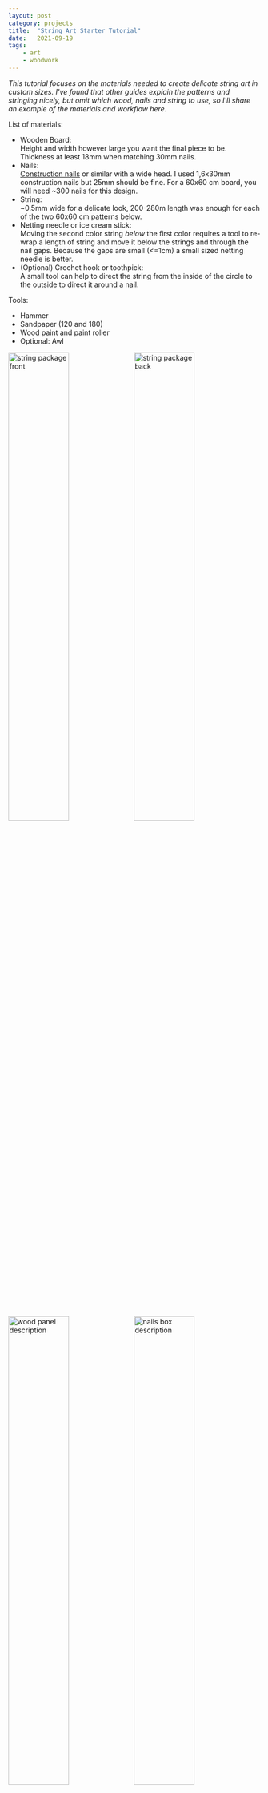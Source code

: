 ```yaml
---
layout: post
category: projects
title:  "String Art Starter Tutorial"
date:   2021-09-19
tags:
    - art
    - woodwork
---
```


*This tutorial focuses on the materials needed to create delicate string art in custom sizes. I've found that other guides explain the patterns and stringing nicely, but omit which wood, nails and string to use, so I'll share an example of the materials and workflow here.*

List of materials:
- Wooden Board:     
Height and width however large you want the final piece to be. Thickness at least 18mm when matching 30mm nails.
- Nails:     
[Construction nails](https://www.amazon.de/-/en/Suki-400g-Brad-1151-6178007/dp/B0038Q56A2/) or similar with a wide head. I used 1,6x30mm construction nails but 25mm should be fine. For a 60x60 cm board, you will need ~300 nails for this design. 
- String:     
~0.5mm wide for a delicate look, 200-280m length was enough for each of the two 60x60 cm patterns below. 
- Netting needle or ice cream stick:     
Moving the second color string *below* the first color requires a tool to re-wrap a length of string and move it below the strings and through the nail gaps. Because the gaps are small (<=1cm) a small sized netting needle is better.
- (Optional) Crochet hook or toothpick:    
A small tool can help to direct the string from the inside of the circle to the outside to direct it around a nail.

Tools:
- Hammer
- Sandpaper (120 and 180)
- Wood paint and paint roller
- Optional: Awl

<p>
    <img src="/assets/img/stringart/string1.jpeg" width="49%" alt="string package front"/>
    <img src="/assets/img/stringart/string2.jpeg" width="49%" alt="string package back"/>
</p>

<p>
    <img src="/assets/img/stringart/woodpanel.jpeg" width="49%" alt="wood panel description" style="vertical-align:middle"/>
    <img src="/assets/img/stringart/nails.jpeg" width="49%" alt="nails box description" style="vertical-align:middle"/>
</p>


## Prepare the Frame

### Prepare the template

I bought a printeable template from [SSONGG on etsy](https://www.etsy.com/listing/845360530/digital-tutorial-yinyang-string-art). It is a small investment for good template and for pointers on the workflow and how to wrap the string, so I recommend it. Ultimately, I wanted a bigger size artwork to be more prominent in my living room, so I recreated the template from scratch. 

To scale up the circle of the design and increase the number of nails, I created my own template using Inkscape. I created a document with the same size as my board (60cm x 60cm) and used [this trick from the Inkscape forum](https://inkscape.org/forums/questions/place-specific-number-of-objects-on-path/#c5497) to create a circle with a diameter of 54 cm consisting of 268 small circles with the same size as my nail heads (diameter 3mm). I'll give the steps again below since the gif is a bit fast. 

To create the template we need to know: how many nails make up our structure? More nails give a more intricate design, but are more work to hammer in. Also, you need enough space to push the thread between the nails, especially if you are using a netting needle.  I settled on a 7mm space, although I couldn't wrap much thread around the netting needle before it got too thick to push between nails. Around 1cm should work well for me to create an intricate design that is still convenient to string.

How to create the template in Inkspace. Creating a fixed number of nail circles (*N*) in a circle shape of fixed diameter (*d* cm):

1. Divide 360 (degrees of a circle) by N, the number of nails you want in your circle. This number is the rotation degree between the nails to make up a full circle. We will input that to Inkscape.
2. In Inkscape, create a single circle object that has the same diameter as your nail heads. For my that are 3mm. Move that circle to the top of your circle. The easiest way is to input the coordinates, using the board size and the nail diameter. Inkscape expects the coordinates of the top left corner, not the middle, so for me that was 300mm/2 from board size - 3mm/2 from nail diameter for the X coordinate. For the Y coordinate take the space of the margin between circle and end of the board, e.g. for me 30mm maring - 3mm/2 nail diameter.
3. Move the "center" of the small circle to the middle of the board. We will clone the circle around that middle-point to create the larger shape. Double-click on the nail circle to enter rotation mode. Then click and drag the cross in the middle of the nail circle to the middle of the board. For me that was coordinates 300/300. 
4. Create "Tiled clones". Make sure the nail circle is selected and open Edit > Clone > Create Tiled Clones... to open the Tiled Clones menu. In the tab "Shift", activate the checkbox Exclude Tile for Per Column. This makes sure that we rotate around the middle of the circles igoring their width. Move to the tab "Rotation" and under Per Column, type in the degrees that you calculated in step 1.  Click on the button "Create" to create clones of the nail circle in the shape of a big circle.
5. Optional: Create another big circle shape with diameter d that connects all the nail circles. This circle line is not necessary, but makes it easier to connect the template if you print it over multiple pages and glue them together. 
6. Save the template as image. Inkscape saves the image as png which can be cut into DIN A4 sized pieces for easier printing. 

### Cut the full-size template into printeable pages.

For most sizes, the template is bigger than the DIN A4/letter paper home printers can print. An easy solution is to print the template onto several pages and then tape them together. I used the free website [posterazor](https://posterazor.sourceforge.io/online/) with a 2 cm border all around and no overlapping. In step 4, select option "Size in Percent" and 100% to print the full size of the template. For comparison, I printed my 60x60 cm piece on 12 pages.

The border was necessary because my printer can't print to the very edge of DIN A4 pages. When printing on OSX, the print menu has an option "Paper Size" and at the end of the scroll down menu the entry "Manage Custom Sizes". I typed in the same border here and on the website to make sure the print has the correct size and border.

### Paint the wood backpiece

I don't know much about wood, so I picked cross-laminated timber (dt. Sperrholzplatte) of Paulownia. The wood is lightweight, so the finished piece weights just over 2 kilograms and is easy to fix to a wall. When picking the wood, look for something soft that doesn't splinter when hammering in the nails.

I followed a Youtube tutorial on how to sand down and paint the wood in a color that fits my living room. Expect to paint it twice for an even and opaque finish and plan sufficient time for this step. The paint I used had a 12 hours drying period after each coat of paint. When buying paint, confirm with the shop that it will not splinter when hammering nails into it. 

### Hammer in the nails

Hammer in the nails on which you will wrap the strings. This step is loud and takes a lot of time. My wife and I working working in parallel hammered for ~45 minutes (shoutout to our patient neigbors). 

First, tape together the pages of the template and fix it to the board. You can tape the template to the board, but check if the tape damages the paint when removed. Alternatively, temporarily hammer in four opposing nails. Use an awl or a nail to punch through the template paper and into the wood to mark the nails' locations on the board. Then remove the template (you can keep it and reuse it) and hammer in the nails at the marked locations. Be careful not to hammer the nails through the board completely and to keep the same length sticking out of the board.

Tips:

- Do NOT hammer the nails on your kitchen table without a piece of wood or old blanket below. You might hammer a nail through the board and into the table below.
- Stop and compare the nail height over several nails after every 10th nail. It's easy to change the length slightly over time without noticing. 

## Connect the Dots

Wrap the string around the nails to create the pattern. You can find instructions in templates for sale like the one I linked above or on Youtube, so I won't go into the pattern itself here. Stringing the piece to less time than I expected, around 90 minutes not counting breaks in between and this being our first try.

<img src="/assets/img/stringart/stringing.jpeg" width="70%" class="center" alt="closeup of how to wrap the string around the nails"/>

To begin, tie the string around the first nail in a double granny knot. Keep the string taunt and wrap it around the nails in the order of the pattern. When you begin, carefully check if you wrap your string around the nail from the outer or inner side and then follow the same pattern for the rest of the piece. The direction will determine if and how the string crosses when coming back towards its starting point and the completed pattern will look noticeably different. I had to check the instructions multiple times and it helped to look at the pictures very carefully, compare the pictures to my own and to try a few iterations to see if it looked right. 

While strining, it helped me to lead and pull the string with one hand to keep it taunt while pulling it around each nail with a toothpick and later a crochet needle. I drew the string from the spool where possible without cutting off a piece to avoid having to restart.

If the pattern has several levels for a 3D effect, these can be created by adding a pattern on top of a completed pattern or they can be overlapping like the Yin-Yang pattern in the picture. For overlapping parts, you will need to push the string below a pattern you've created before, which was more troublesome than I thought. I bought a netting needle for this purpose, which has a pin in the middle to wrap a piece of string around that moves under top-level pattern with the needle. Sadly, the needle plus string were too broad to pass between the nails, so I ended up using an ice-cream stick with string wrapped around it, which worked reasonably well, but I had to restring it around 10 times.

## The End

My wife and I really enjoyed the process of creating our own string art. Looking at the final piece of art, I would now pick a background color with more contrast to the string. As a follow-up project, I am also looking into how to create a frame around the pattern because it improves the final piece from a do-it-yourself craft to the art pieces you can find on Etsy. 

<p>
    <img src="/assets/img/stringart/2nd_pattern.jpeg" width="49%" class="center" 
    style="vertical-align:middle"
    alt="picture of my second final string art piece with a clover pattern"/>
    <img src="/assets/img/stringart/final_art.jpeg" width="49%" class="center" 
    style="vertical-align:middle"
    alt="picture of myself and final string art piece"/>
</p>



